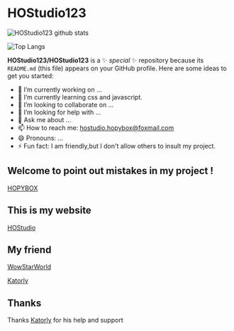 # HOStudio123
![HOStudio123 github stats](https://github-readme-stats.vercel.app/api?username=HOStudio123&show_icons=true&theme=aura)

![Top Langs](https://github-readme-stats.vercel.app/api/top-langs/?username=HOStudio123&theme=aura)

**HOStudio123/HOStudio123** is a ✨ _special_ ✨ repository because its `README.md` (this file) appears on your GitHub profile.
Here are some ideas to get you started:
- 🔭 I’m currently working on …
- 🌱 I’m currently learning css and javascript.
- 👯 I’m looking to collaborate on ...
- 🤔 I’m looking for help with ...
- 💬 Ask me about ...
- 📫 How to reach me: hostudio.hopybox@foxmail.com
- 😄 Pronouns: ...
- ⚡ Fun fact: I am friendly,but I don't allow others to insult my project.
## Welcome to point out mistakes in my project !
[HOPYBOX](https://github.com/HOStudio123/HOPYBOX)

## This is my website
[HOStudio](https://hostudio123.github.io/)

## My friend
[WowStarWorld](https://github.com/WowStarWorld)

[Katorly](https://github.com/katorly)

## Thanks
Thanks [Katorly](https://github.com/katorly) for his help and support
